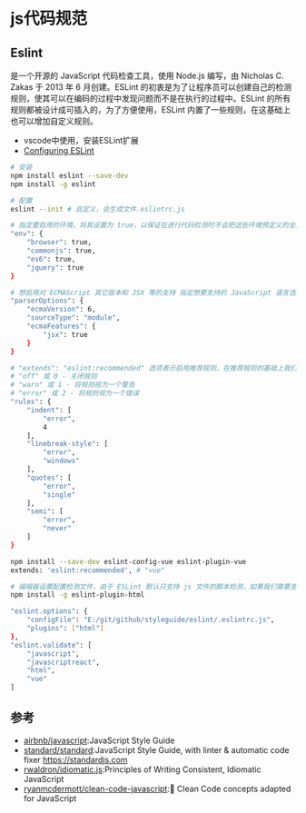 # js代码规范

## Eslint

是一个开源的 JavaScript 代码检查工具，使用 Node.js 编写，由 Nicholas C. Zakas 于 2013 年 6 月创建。ESLint 的初衷是为了让程序员可以创建自己的检测规则，使其可以在编码的过程中发现问题而不是在执行的过程中。ESLint 的所有规则都被设计成可插入的，为了方便使用，ESLint 内置了一些规则，在这基础上也可以增加自定义规则。

* vscode中使用，安装ESLint扩展
* [Configuring ESLint](http://eslint.cn/docs/user-guide/configuring)

```sh
# 安装
npm install eslint --save-dev
npm install -g eslint

# 配置
eslint --init # 自定义，会生成文件.eslintrc.js

# 指定要启用的环境，将其设置为 true，以保证在进行代码检测时不会把这些环境预定义的全局变量识别成未定义的变量而报错
"env": {
    "browser": true,
    "commonjs": true,
    "es6": true,
    "jquery": true
}

# 想启用对 ECMAScript 其它版本和 JSX 等的支持 指定想要支持的 JavaScript 语言选项，不过你可能需要自行安装 eslint-plugin-react 等插件
"parserOptions": {
    "ecmaVersion": 6,
    "sourceType": "module",
    "ecmaFeatures": {
        "jsx": true
    }
}

# "extends": "eslint:recommended" 选项表示启用推荐规则，在推荐规则的基础上我们还可以根据需要使用 rules 新增自定义规则，每个规则的第一个值都是代表该规则检测后显示的错误级别。完整的可配置规则列表可访问：http://eslint.cn/docs/rules/
# "off" 或 0 - 关闭规则
# "warn" 或 1 - 将规则视为一个警告
# "error" 或 2 - 将规则视为一个错误
"rules": {
    "indent": [
        "error",
        4
    ],
    "linebreak-style": [
        "error",
        "windows"
    ],
    "quotes": [
        "error",
        "single"
    ],
    "semi": [
        "error",
        "never"
    ]
}

npm install --save-dev eslint-config-vue eslint-plugin-vue
extends: 'eslint:recommended', # "vue"

# 编辑器设置配置检测文件，由于 ESLint 默认只支持 js 文件的脚本检测，如果我们需要支持类 html 文件（如 vue）的内联脚本检测，还需要安装 eslint-plugin-html 插件。
npm install -g eslint-plugin-html

"eslint.options": {
    "configFile": "E:/git/github/styleguide/eslint/.eslintrc.js",
    "plugins": ["html"]
},
"eslint.validate": [
    "javascript",
    "javascriptreact",
    "html",
    "vue"
]
```

## 参考

* [airbnb/javascript](https://github.com/airbnb/javascript):JavaScript Style Guide
* [standard/standard](https://github.com/standard/standard):JavaScript Style Guide, with linter & automatic code fixer <https://standardjs.com>
* [rwaldron/idiomatic.js](https://github.com/rwaldron/idiomatic.js):Principles of Writing Consistent, Idiomatic JavaScript
* [ryanmcdermott/clean-code-javascript](https://github.com/ryanmcdermott/clean-code-javascript):🛁 Clean Code concepts adapted for JavaScript
